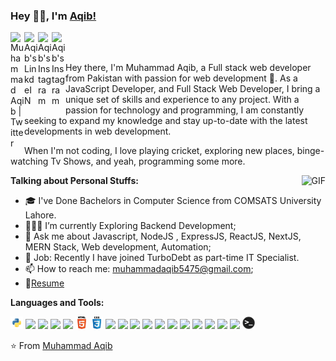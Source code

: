 ### Hey 👋🏽, I'm [Aqib!](https://mrpythonist.vercel.app/)

<a href="https://twitter.com/mrpythonist">
  <img align="left" alt="Muhammad Aqib | Twitter" width="22px" src="https://cdn.jsdelivr.net/npm/simple-icons@v3/icons/twitter.svg" /> 
</a>
<a href="https://www.linkedin.com/in/mrpythonist/">
  <img align="left" alt="Aqib's LinkdeIN" width="22px" src="https://cdn.jsdelivr.net/npm/simple-icons@v3/icons/linkedin.svg" />
</a>
<a href="https://www.instagram.com/mrpythonist/">
  <img align="left" alt="Aqib's Instagram" width="22px" src="https://cdn.jsdelivr.net/npm/simple-icons@v3/icons/instagram.svg" />
</a>
<a href="https://www.facebook.com/mrpythonist/">
  <img align="left" alt="Aqib's Instagram" width="22px" src="https://cdn.jsdelivr.net/npm/simple-icons@v3/icons/facebook.svg" />
</a>

<br />
<br />

Hey there, I'm Muhammad Aqib, a Full stack web developer from Pakistan with passion for web development 🚀. As a JavaScript Developer, and Full Stack Web Developer, I bring a unique set of skills and experience to any project. With a passion for technology and programming, I am constantly seeking to expand my knowledge and stay up-to-date with the latest developments in web development.

When I'm not coding, I love playing cricket, exploring new places, binge-watching Tv Shows, and yeah, programming some more.



  <img align="right" alt="GIF" src="https://media.giphy.com/media/836HiJc7pgzy8iNXCn/giphy.gif" />
  
**Talking about Personal Stuffs:**

- 🎓 I've Done Bachelors in Computer Science from COMSATS University Lahore.
- 👨🏽‍🌱 I’m currently Exploring Backend Development; 
- 💬 Ask me about  Javascript, NodeJS , ExpressJS, ReactJS, NextJS, MERN Stack, Web development, Automation;
- 💼 Job: Recently I have joined TurboDebt as part-time IT Specialist.
- 📫 How to reach me: muhammadaqib5475@gmail.com;
- 📝[Resume](https://drive.google.com/file/d/1ukpmwvSp6G_rtBfrzph065UPo6oiIVbt/view)




**Languages and Tools:**  

<code><img height="20" src="https://raw.githubusercontent.com/github/explore/80688e429a7d4ef2fca1e82350fe8e3517d3494d/topics/python/python.png"></code>
<code><img height="20" src="https://1000logos.net/wp-content/uploads/2020/09/JavaScript-Logo.png"></code>
<code><img height="20" src="https://nodejs.org/static/images/logo-hexagon-card.png"></code>
<code><img height="20" src="https://upload.wikimedia.org/wikipedia/commons/thumb/a/a7/React-icon.svg/180px-React-icon.svg.png"></code>
<code><img height="20" src="https://1000logos.net/wp-content/uploads/2020/08/MongoDB-Emblem.jpg"></code>
<code><img height="20" src="https://raw.githubusercontent.com/github/explore/80688e429a7d4ef2fca1e82350fe8e3517d3494d/topics/html/html.png"></code>
<code><img height="20" src="https://raw.githubusercontent.com/github/explore/5c058a388828bb5fde0bcafd4bc867b5bb3f26f3/topics/css/css.png"></code>
<code><img height="20" src="https://cdn.worldvectorlogo.com/logos/django.svg"></code>
<code><img height="20" src="https://d2nir1j4sou8ez.cloudfront.net/wp-content/uploads/2021/12/nextjs-boilerplate-logo.png"></code>
<code><img height="20" src="https://deephaven.io/assets/images/py_pandas_logo-1d2d1de1eb9ca6eebd8464c4f703f5d9.png"></code>
<code><img height="20" src="https://user-images.githubusercontent.com/50221806/86498201-a8bd8680-bd39-11ea-9d08-66b610a8dc01.png"></code>
<code><img height="20" src="https://upload.wikimedia.org/wikipedia/commons/thumb/0/01/Created_with_Matplotlib-logo.svg/2048px-Created_with_Matplotlib-logo.svg.png"></code>
<code><img height="20" src="https://www.freepnglogos.com/uploads/logo-mysql-png/logo-mysql-development-mysql-logo-code-icon-9.png"></code>
<code><img height="20" src="https://upload.wikimedia.org/wikipedia/commons/thumb/d/d5/Selenium_Logo.png/861px-Selenium_Logo.png"></code>
<code><img height="20" src="https://git-scm.com/images/logos/downloads/Git-Icon-1788C.png"></code>
<code><img height="20" src="https://github.githubassets.com/images/modules/logos_page/GitHub-Mark.png"></code>
<code><img height="20" src="https://logowik.com/content/uploads/images/visual-studio-code7642.jpg"></code>
<code><img height="20" src="https://cdn.worldvectorlogo.com/logos/postman.svg"></code>
<code><img height="20" src="https://raw.githubusercontent.com/github/explore/80688e429a7d4ef2fca1e82350fe8e3517d3494d/topics/terminal/terminal.png"></code>


⭐️ From [Muhammad Aqib](https://mrpythonist.vercel.app/)
